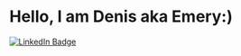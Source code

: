 <h1>Hello, I am Denis aka Emery:)</h1>

<div id="badges">
  <a href="https://www.linkedin.com/in/denis-teluchin/">
    <img src="https://img.shields.io/badge/LinkedIn-blue?style=for-the-badge&logo=linkedin&logoColor=white" alt="LinkedIn Badge"/>
  </a>

</div>
